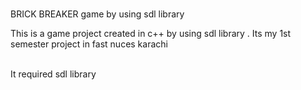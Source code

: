 <br>BRICK BREAKER game by using sdl library</br>
<p>This is a game project created in c++ by using sdl library . Its my 1st semester project in fast nuces karachi </p>
<br>It required sdl library</br>